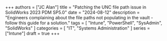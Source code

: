 +++
authors = ["JC Alan"]
title = "Patching the UNC file path issue in SolidWorks 2023 PDM SP5.0"
date = "2024-08-12"
description = "Engineers complaining about the file paths not populating in the vault - follow this guide for a solution."
tags = [
    "Intune",
    "PowerShell",
    "SysAdmin",
    "SolidWorks"
]
categories = [
    "IT",
    "Systems Administration"
]
series = ["Intune"]
draft = true
+++
